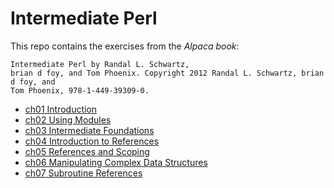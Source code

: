 # Intermediate Perl
This repo contains the exercises from the _Alpaca book_:

```
Intermediate Perl by Randal L. Schwartz,
brian d foy, and Tom Phoenix. Copyright 2012 Randal L. Schwartz, brian d foy, and
Tom Phoenix, 978-1-449-39309-0.
```
- [ch01 Introduction](ch01/)
- [ch02 Using Modules](ch02/)
- [ch03 Intermediate Foundations](ch03/)
- [ch04 Introduction to References](ch04/)
- [ch05 References and Scoping](ch05/)
- [ch06 Manipulating Complex Data Structures](ch06/)
- [ch07 Subroutine References](ch07/)
